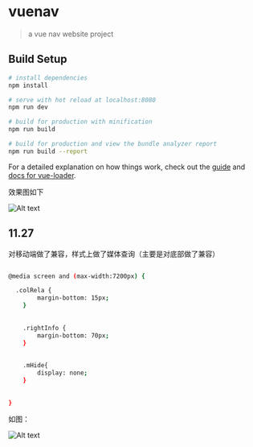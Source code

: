 # vuenav

> a vue nav website project

## Build Setup

``` bash
# install dependencies
npm install

# serve with hot reload at localhost:8080
npm run dev

# build for production with minification
npm run build

# build for production and view the bundle analyzer report
npm run build --report
```

For a detailed explanation on how things work, check out the [guide](http://vuejs-templates.github.io/webpack/) and [docs for vue-loader](http://vuejs.github.io/vue-loader).

效果图如下

![Alt text](http://wogeshi.lidongliang4444.cn/images/m6.png)

## 11.27
对移动端做了兼容，样式上做了媒体查询（主要是对底部做了兼容）
``` bash

@media screen and (max-width:7200px) {

  .colRela {
        margin-bottom: 15px;
    }
    
    
    .rightInfo {
        margin-bottom: 70px;
    }
    
    
    .mHide{
        display: none;
    }
    
    
}
```
如图： 

![Alt text](http://wogeshi.lidongliang4444.cn/images/m5.png)
